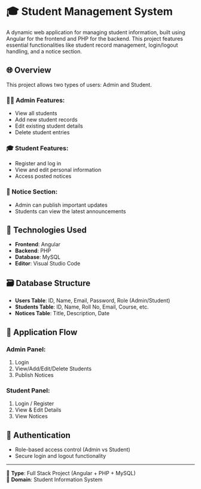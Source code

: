 # 🎓 Student Management System

A dynamic web application for managing student information, built using Angular for the frontend and PHP for the backend. This project features essential functionalities like student record management, login/logout handling, and a notice section.

## 🌐 Overview
This project allows two types of users: Admin and Student.

### 👨‍💼 Admin Features:
- View all students
- Add new student records
- Edit existing student details
- Delete student entries

### 🎓 Student Features:
- Register and log in
- View and edit personal information
- Access posted notices

### 📢 Notice Section:
- Admin can publish important updates
- Students can view the latest announcements

## 🔧 Technologies Used
- **Frontend**: Angular  
- **Backend**: PHP  
- **Database**: MySQL  
- **Editor**: Visual Studio Code  

## 🗃️ Database Structure
- **Users Table**: ID, Name, Email, Password, Role (Admin/Student)  
- **Students Table**: ID, Name, Roll No, Email, Course, etc.  
- **Notices Table**: Title, Description, Date  

## 🔄 Application Flow

### Admin Panel:
1. Login  
2. View/Add/Edit/Delete Students  
3. Publish Notices  

### Student Panel:
1. Login / Register  
2. View & Edit Details  
3. View Notices  

## 🔐 Authentication
- Role-based access control (Admin vs Student)
- Secure login and logout functionality

---

📁 **Type**: Full Stack Project (Angular + PHP + MySQL)  
📅 **Domain**: Student Information System

